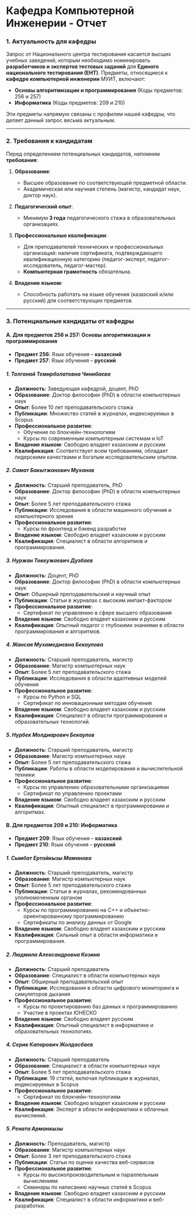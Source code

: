 # Кафедра Компьютерной Инженерии - Отчет

### **1. Актуальность для кафедры**

Запрос от Национального центра тестирования касается высших учебных заведений, которым необходимо номинировать **разработчиков и экспертов тестовых заданий** для **Единого национального тестирования (ЕНТ)**. Предметы, относящиеся к **кафедре компьютерной инженерии** МУИТ, включают:

- **Основы алгоритмизации и программирования** (Коды предметов: 256 и 257)
- **Информатика** (Коды предметов: 209 и 210)

Эти предметы напрямую связаны с профилем нашей кафедры, что делает данный запрос весьма актуальным.

---

### **2. Требования к кандидатам**

Перед определением потенциальных кандидатов, напомним **требования**:

1. **Образование**:
   - Высшее образование по соответствующей предметной области.
   - Академическая или научная степень (магистр, кандидат наук, доктор наук).

2. **Педагогический опыт**:
   - Минимум **3 года** педагогического стажа в образовательных организациях.

3. **Профессиональные квалификации**:
   - Для преподавателей технических и профессиональных организаций: наличие сертификата, подтверждающего квалификационную категорию (педагог-эксперт, педагог-исследователь, педагог-мастер).
   - **Компьютерная грамотность** обязательна.

4. **Владение языком**:
   - Способность работать на языке обучения (казахский и/или русский) для соответствующих предметов.

---

### **3. Потенциальные кандидаты от кафедры**

#### **A. Для предметов 256 и 257: Основы алгоритмизации и программирования**

- **Предмет 256**: Язык обучения – **казахский**
- **Предмет 257**: Язык обучения – **русский**

##### **1. Толганай Темирболатовна Чинибаева**

- **Должность**: Заведующая кафедрой, доцент, PhD
- **Образование**: Доктор философии (PhD) в области компьютерных наук
- **Опыт**: Более 10 лет преподавательского стажа
- **Публикации**: Множество статей в журналах, индексируемых в Scopus
- **Профессиональное развитие**:
  - Обучение по блокчейн-технологиям
  - Курсы по современным компьютерным системам и IoT
- **Владение языком**: Свободно владеет казахским и русским
- **Квалификация**: Соответствует всем требованиям, обладает лидерскими качествами и богатым исследовательским опытом.

##### **2. Самат Бакытжанович Муханов**

- **Должность**: Старший преподаватель, PhD
- **Образование**: Доктор философии (PhD) в области компьютерных наук
- **Опыт**: Более 5 лет преподавательского стажа
- **Публикации**: Исследования в области машинного обучения и компьютерного зрения
- **Профессиональное развитие**:
  - Курсы по фронтенд и бэкенд разработке
- **Владение языком**: Свободно владеет казахским и русским
- **Квалификация**: Специалист в области алгоритмов и программирования.

##### **3. Нуржан Токкужаевич Дузбаев**

- **Должность**: Доцент, PhD
- **Образование**: Доктор философии (PhD) в области компьютерных наук
- **Опыт**: Обширный преподавательский и научный опыт
- **Публикации**: Статьи в журналах с высоким импакт-фактором
- **Профессиональное развитие**:
  - Сертификат по управлению в сфере высшего образования
- **Владение языком**: Свободно владеет казахским и русским
- **Квалификация**: Опытный педагог с глубокими знаниями в области программирования и алгоритмов.

##### **4. Жансая Мухамедиевна Бекаулова**

- **Должность**: Старший преподаватель, магистр
- **Образование**: Магистр компьютерных наук
- **Опыт**: Более 5 лет преподавательского стажа
- **Публикации**: Исследования в области адаптивных моделей обучения
- **Профессиональное развитие**:
  - Курсы по Python и SQL
  - Сертификат по инновационным методам обучения
- **Владение языком**: Свободно владеет казахским и русским
- **Квалификация**: Специалист в области программирования и образовательных технологий.

##### **5. Нурбек Молдиарович Бекаулов**

- **Должность**: Старший преподаватель, магистр
- **Образование**: Магистр компьютерных наук
- **Опыт**: Более 5 лет преподавательского стажа
- **Публикации**: Работы в области моделирования и вычислительной техники
- **Профессиональное развитие**:
  - Курсы по управлению образовательными организациями
  - Сертификат по управлению проектами
- **Владение языком**: Свободно владеет казахским и русским
- **Квалификация**: Опытный специалист в программировании и алгоритмах.

#### **B. Для предметов 209 и 210: Информатика**

- **Предмет 209**: Язык обучения – **казахский**
- **Предмет 210**: Язык обучения – **русский**

##### **1. Сымбат Ертайкызы Маманова**

- **Должность**: Старший преподаватель, магистр
- **Образование**: Магистр компьютерных наук
- **Опыт**: Более 5 лет преподавательского стажа
- **Публикации**: Статьи в журналах, рекомендованных уполномоченным органом
- **Профессиональное развитие**:
  - Курсы по программированию на C++ и объектно-ориентированному программированию
  - Сертификаты по анализу данных от Google
- **Владение языком**: Свободно владеет казахским и русским
- **Квалификация**: Сильный опыт в области информатики и программирования.

##### **2. Людмила Александровна Козина**

- **Должность**: Старший преподаватель
- **Образование**: Специалист в области компьютерных наук
- **Опыт**: Обширный преподавательский опыт
- **Публикации**: Исследования в области цифрового мониторинга и симуляторов дыхания
- **Профессиональное развитие**:
  - Курсы по проектированию баз данных и программированию
  - Участие в проектах ЮНЕСКО
- **Владение языком**: Свободно владеет русским
- **Квалификация**: Опытный специалист в информатике и образовательных технологиях.


##### **4. Серик Капарович Жолдасбаев**

- **Должность**: Старший преподаватель
- **Образование**: Специалист в области компьютерных наук
- **Опыт**: Более 5 лет преподавательского стажа
- **Публикации**: 19 статей, включая публикации в журналах, индексируемых в Scopus
- **Профессиональное развитие**:
  - Сертификат по блокчейн-технологиям
- **Владение языком**: Свободно владеет казахским и русским
- **Квалификация**: Эксперт в области информатики и облачных вычислений.

##### **5. Рената Арманкызы**

- **Должность**: Преподаватель, магистр
- **Образование**: Магистр компьютерных наук
- **Опыт**: Более 3 лет преподавательского стажа
- **Публикации**: Статьи по оценке качества веб-сервисов
- **Профессиональное развитие**:
  - Курсы по высокопроизводительным и параллельным вычислениям
  - Семинары по написанию научных статей в Scopus
- **Владение языком**: Свободно владеет казахским и русским
- **Квалификация**: Специалист в области информатики и веб-разработки.




